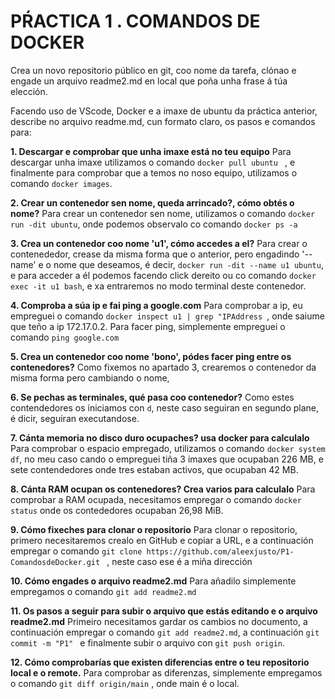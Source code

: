 # PŔACTICA 1 . COMANDOS DE DOCKER

Crea un novo repositorio público en git, coo nome da tarefa, clónao e engade un arquivo readme2.md en local que poña unha frase á túa elección.

Facendo uso de VScode, Docker e a imaxe de ubuntu da práctica anterior, describe no arquivo readme.md, cun formato claro, os pasos e comandos para:

**1. Descargar e comprobar que unha imaxe está no teu equipo**
Para descargar unha imaxe utilizamos o comando `docker pull ubuntu ` , e finalmente para comprobar que a temos no noso equipo, utilizamos o comando `docker images`.

**2. Crear un contenedor sen nome, queda arrincado?, cómo obtés o nome?**
Para crear un contenedor sen nome, utilizamos o comando `docker run -dit ubuntu`, onde podemos observalo co comando `docker ps -a`

**3. Crea un contenedor coo nome 'u1', cómo accedes a el?**
Para crear o contenededor, crease da misma forma que o anterior, pero engadindo '--name' e o nome que deseamos, é decir, `docker run -dit --name u1 ubuntu`, e para acceder a él podemos facendo click dereito ou co comando `docker exec -it u1 bash`, e xa entraremos no modo terminal deste contenedor.

**4. Comproba a súa ip e fai ping a google.com**
Para comprobar a ip, eu empreguei o comando `docker inspect u1 | grep "IPAddress `, onde saiume que teño a ip 172.17.0.2.
Para facer ping, simplemente empreguei o comando `ping google.com`

**5. Crea un contenedor coo nome 'bono', pódes facer ping entre os contenedores?**
Como fixemos no apartado 3, crearemos o contenedor da misma forma pero cambiando o nome, 


**6. Se pechas as terminales, qué pasa coo contenedor?**
Como estes contendedores os iniciamos con `d`, neste caso seguiran en segundo plane, é dicir, seguiran executandose.

**7. Cánta memoria no disco duro ocupaches? usa docker para calculalo**
Para comprobar o espacio empregado, utilizamos o comando `docker system df`, no meu caso cando o empreguei tiña 3 imaxes que ocupaban 226 MB, e sete contendedores onde tres estaban activos, que ocupaban 42 MB.

**8. Cánta RAM ocupan os contenedores? Crea varios para calculalo**
Para comprobar a RAM ocupada, necesitamos empregar o comando `docker status` onde os contededores ocupaban 26,98 MiB.

**9. Cómo fixeches para clonar o repositorio**
Para clonar o repositorio, primero necesitaremos crealo en GitHub e copiar a URL, e a continuación empregar o comando `git clone https://github.com/aleexjusto/P1-ComandosdeDocker.git ` , neste caso ese é a miña dirección

**10. Cómo engades o arquivo readme2.md**
Para añadilo simplemente empregamos o comando `git add readme2.md`

**11. Os pasos a seguir para subir o arquivo que estás editando e o arquivo readme2.md**
Primeiro necesitamos gardar os cambios no documento, a continuación empregar o comando `git add readme2.md`, a continuación `git commit -m "P1" ` e finalmente subir o arquivo con `git push origin`.

**12. Cómo comprobarías que existen diferencias entre o teu repositorio local e o remote.**
Para comprobar as diferenzas, simplemente empregamos o comando `git diff origin/main` , onde main é o local.


